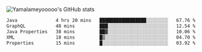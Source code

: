 ![Yamalameyooooo's GitHub stats](https://github-readme-stats.vercel.app/api?username=yamalameyooooo&theme=transparent&show_icons=true\&show=reviews,discussions_started,discussions_answered,prs_merged,prs_merged_percentage)

<!--START_SECTION:waka-->

```txt
Java              4 hrs 20 mins   █████████████████░░░░░░░░   67.76 %
GraphQL           48 mins         ███░░░░░░░░░░░░░░░░░░░░░░   12.54 %
Java Properties   38 mins         ██▓░░░░░░░░░░░░░░░░░░░░░░   10.06 %
XML               18 mins         █▒░░░░░░░░░░░░░░░░░░░░░░░   04.70 %
Properties        15 mins         █░░░░░░░░░░░░░░░░░░░░░░░░   03.92 %
```

<!--END_SECTION:waka-->
